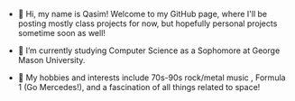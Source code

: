 - 👋 Hi, my name is Qasim! Welcome to my GitHub page, where I'll be posting mostly class projects for now, but hopefully personal projects sometime soon as well!

- 🌱 I’m currently studying Computer Science as a Sophomore at George Mason University.

- 🎸 My hobbies and interests include 70s-90s rock/metal music , Formula 1 (Go Mercedes!), and a fascination of all things related to space!  

<!---
qasimshahid/qasimshahid is a ✨ special ✨ repository because its `README.md` (this file) appears on your GitHub profile.
You can click the Preview link to take a look at your changes.
--->
